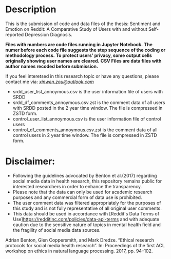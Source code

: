 # Description
This is the submission of code and data files of the thesis: Sentiment and Emotion on Reddit: A Comparative Study of Users with and without Self-reported Depression Diagnosis.

**Files with numbers are code files running in Jupyter Notebook.**
**The numer before each code file suggests the step sequence of the coding or methodology process.**
**To protect users' privacy, some output cells originally showing user names are cleared.** 
**CSV Files are data files with author names recoded before submission.**

If you feel interetsed in this research topic or have any questions, please contact me via: *xinwen.zou@outlook.com*

- srdd_user_list_annoymous.csv  is the user information file of users with SRDD
- srdd_df_comments_annoymous.csv.zst is the comment data of all users with SRDD posted in the 2 year time window. The file is compressed in ZSTD form.
- control_user_list_annoymous.csv is the user information file of control users
- control_df_comments_annoymous.csv.zst is the comment data of all control users in 2 year time window. The file is compressed in ZSTD form.



# Disclaimer:
- Following the guidelines advocated by Benton et al.(2017) regarding social media data in health research, this repository remains public for interested researchers in order to enhance the transparency.
- Please note that the data can only be used for academic research purposes and any commercial form of data use is prohibited.
- The user comment data was filtered appropriately for the purposes of this study and is not fully representative of all original user comments.
- This data should be used in accordance with [Reddit's Data Terms of Use]<https://redditinc.com/policies/data-api-terms> and with adequate caution due to the sensitive nature of topics in mental health field and the fragility of social media data sources.


Adrian Benton, Glen Coppersmith, and Mark Dredze. “Ethical research protocols for social media health research”. In: Proceedings of the first ACL workshop on ethics in natural
language processing. 2017, pp. 94–102.
